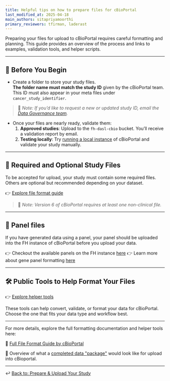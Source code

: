 ```yaml
---
title: Helpful tips on how to prepare files for cBioPortal
last_modified_at: 2025-04-18
main_authors: sitapriyamoorthi
primary_reviewers: tfirman, laderast  
---
```


Preparing your files for upload to cBioPortal requires careful formatting and planning. 
This guide provides an overview of the process and links to examples, validation tools, and helper scripts.

---

## 🧰 Before You Begin

- Create a folder to store your study files.  
  **The folder name must match the study ID** given by the cBioPortal team. This ID must also appear in your meta files under `cancer_study_identifier`.
  
> 📝 *Note: If you’d like to request a new or updated study ID, email the [Data Governance team](mailto:dataprotection@fredhutch.org).*  

- Once your files are nearly ready, validate them:
  1. **Approved studies**: Upload to the `fh-dasl-cbio` bucket. You’ll receive a validation report by email.
  2. **Testing locally**: Try [running a local instance](https://github.com/FredHutch/cbioportal-data-formatting/tree/main/03_launch_local) of cBioPortal and validate your study manually.

---

## 📄 Required and Optional Study Files

To be accepted for upload, your study must contain some required files. Others are optional but recommended depending on your dataset.

👉 [Explore file format guide](https://github.com/FredHutch/cbioportal-data-formatting/tree/main/01_file_formats#file-formats) 

> 📝 *Note: Version 6 of cBioPortal requires at least one non-clinical file.*  


---
## 📄 Panel files

If you have generated data using a panel, your panel should be uploaded into the FH instance of cBioPortal before you upload your data. 

👉 Checkout the available panels on the FH instance [here](https://github.com/FredHutch/cbioportal-data-formatting/tree/main/6_available_panels_on_fh_cbio_instance)
👉 Learn more about gene panel formatting [here](https://docs.cbioportal.org/import-gene-panels/#gene-panel-file-format)

---

## 🛠️ Public Tools to Help Format Your Files
 
👉 [Explore helper tools](https://github.com/FredHutch/cbioportal-data-formatting/tree/main/05_useful_tools)

These tools can help convert, validate, or format your data for cBioPortal. Choose the one that fits your data type and workflow best.


---

For more details, explore the full formatting documentation and helper tools here:

🔗 [Full File Format Guide by cBioPortal](https://docs.cbioportal.org/file-formats/)

🔧 Overview of what a [completed data "package"](https://github.com/FredHutch/cbioportal-data-formatting/tree/main/04_example_study) would look like for upload into cBioportal.

---

↩️ [Back to: Prepare & Upload Your Study](/datascience/cbioportal#4-prepare--upload-your-study)


